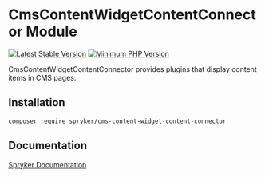 # CmsContentWidgetContentConnector Module
[![Latest Stable Version](https://poser.pugx.org/spryker/cms-content-widget-content-connector/v/stable.svg)](https://packagist.org/packages/spryker/cms-content-widget-content-connector)
[![Minimum PHP Version](https://img.shields.io/badge/php-%3E%3D%207.3-8892BF.svg)](https://php.net/)

CmsContentWidgetContentConnector provides plugins that display content items in CMS pages.

## Installation

```
composer require spryker/cms-content-widget-content-connector
```

## Documentation

[Spryker Documentation](https://academy.spryker.com/developing_with_spryker/module_guide/modules.html)
